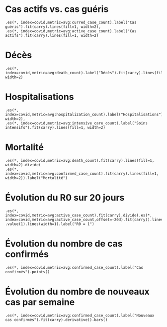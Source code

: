 # Cas actifs vs. cas guéris

```
.es(*, index=covid,metric=avg:curred_case_count).label("Cas guéris").fit(carry).lines(fill=1, width=2),
.es(*, index=covid,metric=avg:active_case_count).label("Cas actifs").fit(carry).lines(fill=1, width=2)
```

# Décès

```
.es(*, index=covid,metric=avg:death_count).label("Décès").fit(carry).lines(fill=1, width=2)
```

# Hospitalisations

```
.es(*, index=covid,metric=avg:hospitalization_count).label("Hospitalisations").fit(carry).lines(fill=1, width=2),
.es(*, index=covid,metric=avg:intensive_care_count).label("Soins intensifs").fit(carry).lines(fill=1, width=2)
```

# Mortalité

```
.es(*, index=covid,metric=avg:death_count).fit(carry).lines(fill=1, width=2).divide(
.es(*, index=covid,metric=avg:confirmed_case_count).fit(carry).lines(fill=1, width=2)).label("Mortalité")
```

# Évolution du R0 sur 20 jours

```
.es(*, index=covid,metric=avg:active_case_count).fit(carry).divide(.es(*, index=covid,metric=avg:active_case_count,offset=-20d).fit(carry)).lines(width=2,fill=1).label("R0"),
.value(1).lines(width=1).label("R0 = 1")
```

# Évolution du nombre de cas confirmés

```
.es(*, index=covid,metric=avg:confirmed_case_count).label("Cas confirmés").points()
```

# Évolution du nombre de nouveaux cas par semaine

```
.es(*, index=covid,metric=avg:confirmed_case_count).label("Nouveaux cas confirmés").fit(carry).derivative().bars()
```

